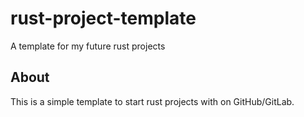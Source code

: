 # rust-project-template

A template for my future rust projects

## About

This is a simple template to start rust projects with on GitHub/GitLab.
